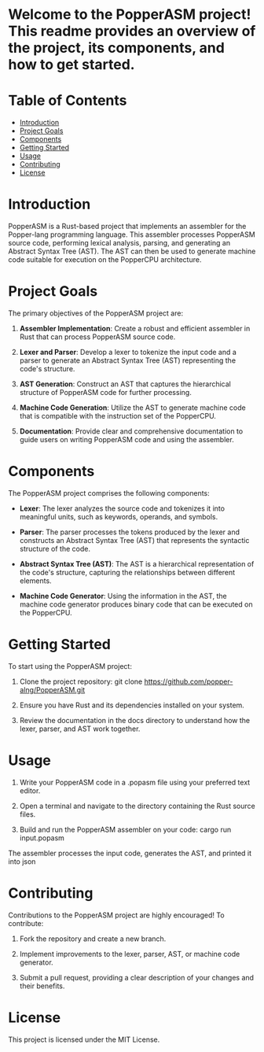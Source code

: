 
# Welcome to the PopperASM project! This readme provides an overview of the project, its components, and how to get started.

# Table of Contents
- [Introduction](#introduction)
- [Project Goals](#project-goals)
- [Components](#components)
- [Getting Started](#getting-started)
- [Usage](#usage)
- [Contributing](#contributing)
- [License](#license)
# Introduction
PopperASM is a Rust-based project that implements an assembler for the Popper-lang programming language. This assembler processes PopperASM source code, performing lexical analysis, parsing, and generating an Abstract Syntax Tree (AST). The AST can then be used to generate machine code suitable for execution on the PopperCPU architecture.

# Project Goals
The primary objectives of the PopperASM project are:

1. **Assembler Implementation**: Create a robust and efficient assembler in Rust that can process PopperASM source code.

2. **Lexer and Parser**: Develop a lexer to tokenize the input code and a parser to generate an Abstract Syntax Tree (AST) representing the code's structure.

3. **AST Generation**: Construct an AST that captures the hierarchical structure of PopperASM code for further processing.

4. **Machine Code Generation**: Utilize the AST to generate machine code that is compatible with the instruction set of the PopperCPU.

5. **Documentation**: Provide clear and comprehensive documentation to guide users on writing PopperASM code and using the assembler.

# Components
The PopperASM project comprises the following components:

- **Lexer**: The lexer analyzes the source code and tokenizes it into meaningful units, such as keywords, operands, and symbols.

- **Parser**: The parser processes the tokens produced by the lexer and constructs an Abstract Syntax Tree (AST) that represents the syntactic structure of the code.

- **Abstract Syntax Tree (AST)**: The AST is a hierarchical representation of the code's structure, capturing the relationships between different elements.

- **Machine Code Generator**: Using the information in the AST, the machine code generator produces binary code that can be executed on the PopperCPU.

# Getting Started
To start using the PopperASM project:

1. Clone the project repository: git clone https://github.com/popper-alng/PopperASM.git

2. Ensure you have Rust and its dependencies installed on your system.

3. Review the documentation in the docs directory to understand how the lexer, parser, and AST work together.

# Usage
1. Write your PopperASM code in a .popasm file using your preferred text editor.

2. Open a terminal and navigate to the directory containing the Rust source files.

3. Build and run the PopperASM assembler on your code: cargo run input.popasm 

The assembler processes the input code, generates the AST, and printed it into json

# Contributing
Contributions to the PopperASM project are highly encouraged! To contribute:

1. Fork the repository and create a new branch.

2. Implement improvements to the lexer, parser, AST, or machine code generator.

3. Submit a pull request, providing a clear description of your changes and their benefits.

# License
This project is licensed under the MIT License.
